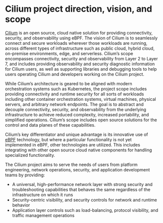 # Cilium project direction, vision, and scope

[Cilium](https://cilium.io) is an open source, cloud native solution for providing connectivity, security, and observability using eBPF. The vision of Cilium is to seamlessly connect and secure workloads wherever those workloads are running, across different types of infrastructure such as public cloud, hybrid cloud, on-premise environments, edge, and serverless. Cilium’s scope encompasses connectivity, security and observability from Layer 2 to Layer 7, and includes providing observability and security diagnostic information for Cilium users, as well as supporting libraries and debugging tools to help users operating Cilium and developers working on the Cilium project.

While Cilium’s architecture is geared to be aligned with modern orchestration systems such as Kubernetes, the project scope includes providing connectivity and runtime security for all sorts of workloads including other container orchestration systems, virtual machines, physical servers, and arbitrary network endpoints. The goal is to abstract and decouple connectivity, security, and observability from the underlying infrastructure to achieve reduced complexity, increased portability, and simplified operations. Cilium’s scope includes open source solutions for the control and data planes of these capabilities.

Cilium’s key differentiator and unique advantage is its innovative use of [eBPF](https://ebpf.io) technology, but where a particular functionality is not yet implemented in eBPF, other technologies are utilized. This includes integrating with other open source cloud native components for handling specialized functionality.

The Cilium project aims to serve the needs of users from platform engineering,
network operations, security, and application development teams by providing:

* A universal, high-performance network layer with strong security and
  troubleshooting capabilities that behaves the same regardless of the
  infrastructure on which it runs
* Security-centric visibility, and security controls for network and runtime behavior
* Application layer controls such as load-balancing, protocol visibility, and traffic management operations